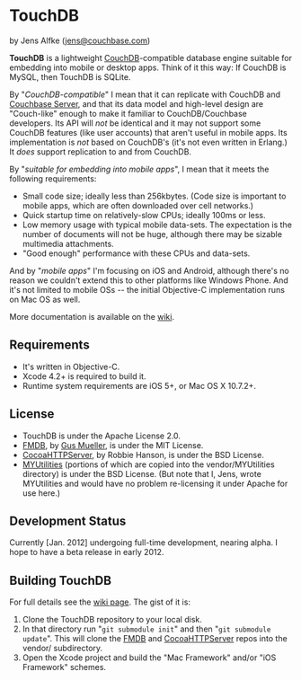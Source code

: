 # TouchDB #

by Jens Alfke (jens@couchbase.com)

**TouchDB** is a lightweight [CouchDB][1]-compatible database engine suitable for embedding into mobile or desktop apps. Think of it this way: If CouchDB is MySQL, then TouchDB is SQLite.

By "_CouchDB-compatible_" I mean that it can replicate with CouchDB and [Couchbase Server][3], and that its data model and high-level design are "Couch-like" enough to make it familiar to CouchDB/Couchbase developers. Its API will _not_ be identical and it may not support some CouchDB features (like user accounts) that aren't useful in mobile apps. Its implementation is _not_ based on CouchDB's (it's not even written in Erlang.) It _does_ support replication to and from CouchDB.

By "_suitable for embedding into mobile apps_", I mean that it meets the following requirements:

 * Small code size; ideally less than 256kbytes. (Code size is important to mobile apps, which are often downloaded over cell networks.)
 * Quick startup time on relatively-slow CPUs; ideally 100ms or less.
 * Low memory usage with typical mobile data-sets. The expectation is the number of documents will not be huge, although there may be sizable multimedia attachments.
 * "Good enough" performance with these CPUs and data-sets.

And by "_mobile apps_" I'm focusing on iOS and Android, although there's no reason we couldn't extend this to other platforms like Windows Phone. And it's not limited to mobile OSs -- the initial Objective-C implementation runs on Mac OS as well.

More documentation is available on the [wiki][2].

## Requirements ##

 * It's written in Objective-C.
 * Xcode 4.2+ is required to build it.
 * Runtime system requirements are iOS 5+, or Mac OS X 10.7.2+.

## License ##

 * TouchDB is under the Apache License 2.0.
 * [FMDB][5], by [Gus Mueller][8], is under the MIT License.
 * [CocoaHTTPServer][9], by Robbie Hanson, is under the BSD License.
 * [MYUtilities][6] (portions of which are copied into the vendor/MYUtilities directory) is under the BSD License. (But note that I, Jens, wrote MYUtilities and would have no problem re-licensing it under Apache for use here.)

## Development Status ##

Currently [Jan. 2012] undergoing full-time development, nearing alpha. I hope to have a beta release in early 2012.

## Building TouchDB ##

For full details see the [wiki page][7]. The gist of it is:

 1. Clone the TouchDB repository to your local disk.
 2. In that directory run "`git submodule init`" and then "`git submodule update`". This will clone the [FMDB][5] and [CocoaHTTPServer][9] repos into the vendor/ subdirectory.
 3. Open the Xcode project and build the "Mac Framework" and/or "iOS Framework" schemes.


[1]: http://couchdb.apache.org
[2]: https://github.com/couchbaselabs/TouchDB-iOS/wiki
[3]: http://couchbase.com
[4]: https://github.com/couchbaselabs/CouchCocoa
[5]: https://github.com/touchbaselabs/fmdb
[6]: https://bitbucket.org/snej/myutilities/overview
[7]: https://github.com/couchbaselabs/TouchDB-iOS/wiki/Building-TouchDB
[8]: https://github.com/ccgus/
[9]: https://github.com/robbiehanson/CocoaHTTPServer

